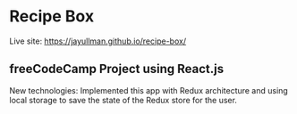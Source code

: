 # Recipe Box

Live site: https://jayullman.github.io/recipe-box/

## freeCodeCamp Project using React.js

New technologies:
Implemented this app with Redux architecture and using local storage to save the state of the Redux store for the user.

